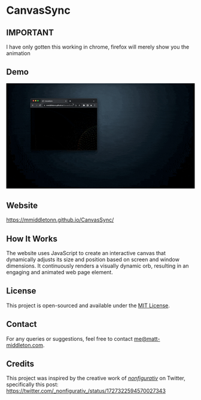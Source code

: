 # CanvasSync

## IMPORTANT

I have only gotten this working in chrome, firefox will merely show you the animation

## Demo
![CanvasSyncDemo](CanvasSyncDemo.gif)

## Website

https://mmiddletonn.github.io/CanvasSync/

## How It Works

The website uses JavaScript to create an interactive canvas that dynamically adjusts its size and position based on screen and window dimensions. It continuously renders a visually dynamic orb, resulting in an engaging and animated web page element.

## License

This project is open-sourced and available under the [MIT License](LICENSE).

## Contact

For any queries or suggestions, feel free to contact me@matt-middleton.com.

## Credits

This project was inspired by the creative work of [_nonfigurativ_](https://twitter.com/_nonfigurativ_) on Twitter, specifically this post: https://twitter.com/_nonfigurativ_/status/1727322594570027343
